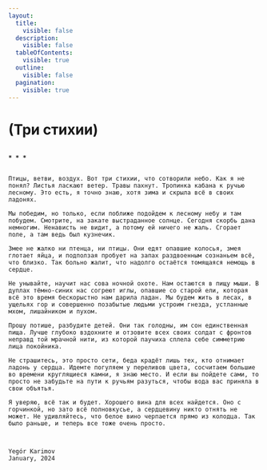 ```yaml
---
layout:
  title:
    visible: false
  description:
    visible: false
  tableOfContents:
    visible: true
  outline:
    visible: false
  pagination:
    visible: true
---
```


# (Три стихии)

<pre class="language-xml" data-overflow="wrap"><code class="lang-xml">
<strong>* * *
</strong>

Птицы, ветви, воздух. Вот три стихии, что сотворили небо. Как я не понял? Листья ласкают ветер. Травы пахнут. Тропинка кабана к ручью лесному. Это есть, я точно знаю, хотя зима и скрыла всё в своих ладонях.

Мы победим, но только, если поближе подойдем к лесному небу и там побудем. Смотрите, на закате выстраданное солнце. Сегодня скорбь дана немногим. Ненависть не видит, а потому ей ничего не жаль. Сгорает поле, а там ведь был кузнечик.

Змее не жалко ни птенца, ни птицы. Они едят опавшие колосья, змея глотает яйца, и подползая пробует на запах раздвоенным сознаньем всё, что близко. Так больно жалит, что надолго остаётся томящаяся немощь в сердце.

Не унывайте, научит нас сова ночной охоте. Нам остаются в пищу мыши. В дуплах тёмно-синих нас согреют иглы, опавшие со старой ели, которая всё это время бескорыстно нам дарила ладан. Мы будем жить в лесах, в ущельях гор и совершенно позабытые людьми устроим гнезда, устланные мхом, лишайником и пухом.

Прошу потише, разбудите детей. Они так голодны, им сон единственная пища. Лучше глубоко вздохните и отзовите всех своих солдат с фронтов неправд той мрачной нити, из которой паучиха сплела себе симметрию лица покойника.

Не страшитесь, это просто сети, беда крадёт лишь тех, кто отнимает ладонь у сердца. Идемте погуляем у переливов цвета, сосчитаем большие во времени круглящиеся камни, я знаю место. И если вы пойдете сами, то просто не забудьте на пути к ручьям разуться, чтобы вода вас приняла в свои объятья.

Я уверяю, всё так и будет. Хорошего вина для всех найдется. Оно с горчинкой, но зато всё полновкусье, а сердцевину никто отнять не может. Не удивляйтесь, что белое вино черпается прямо из колодца. Так было раньше, и теперь все тоже очень просто.



Yegór Karimov
January, 2024

</code></pre>
